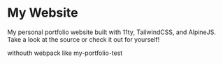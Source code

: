 # My Website

My personal portfolio website built with 11ty, TailwindCSS, and AlpineJS. Take a look at the source or check it out for yourself!

withouth webpack like my-portfolio-test
